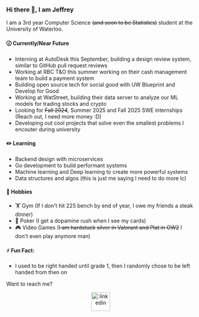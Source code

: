 ### Hi there 👋, I am Jeffrey

I am a 3rd year Computer Science ~~(and soon to be Statistics)~~ student at the University of Waterloo.

#### 🕜 Currently/Near Future
- Interning at AutoDesk this September, building a design review system, similar to GitHub pull request reviews
- Working at RBC T&O this summer working on their cash management team to build a payment system
- Building open source tech for social good with UW Blueprint and Develop for Good
- Working at WatStreet, building their data server to analyze our ML models for trading stocks and crypto
- Looking for ~~Fall 2024~~, Summer 2025 and Fall 2025 SWE internships (Reach out, I need more money :D)
- Developing out cool projects that solve even the smallest problems I encouter during university

#### ✏️ Learning
- Backend design with microservices
- Go development to build performant systems
- Machine learning and Deep learning to create more powerful systems
- Data structures and algos (this is just me saying I need to do more lc)

#### 🏀 Hobbies
- 🏋️ Gym (If I don't hit 225 bench by end of year, I owe my friends a steak dinner)
- 🎰 Poker (I get a dopamine rush when I see my cards)
- 🎮 Video Games (~~I am hardstuck silver in Valorant and Plat in OW2~~ I don't even play anymore man)

#### ⚡ Fun Fact:
- I used to be right handed until grade 1, then I randomly chose to be left handed from then on

Want to reach me? 
<p align="center">
<a href="https://www.linkedin.com/in/jzhao9/" target="blank"><img align="center" src="https://user-images.githubusercontent.com/74038190/235294012-0a55e343-37ad-4b0f-924f-c8431d9d2483.gif" alt="linkedin" height="50" width="50" /></a>
</p>

<!--
**98ZhaoJeffrey/98ZhaoJeffrey** is a ✨ _special_ ✨ repository because its `README.md` (this file) appears on your GitHub profile.

Here are some ideas to get you started:

- 🔭 I’m currently working on ...
- 🌱 I’m currently learning ...
- 👯 I’m looking to collaborate on ...
- 🤔 I’m looking for help with ...
- 💬 Ask me about ...
- 📫 How to reach me: ...
- 😄 Pronouns: ...
- ⚡ Fun fact: ...
-->
